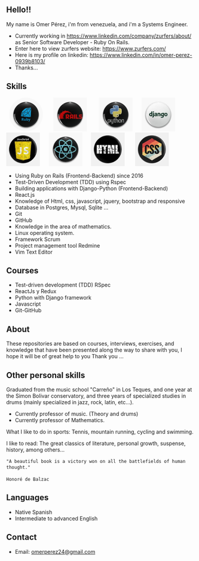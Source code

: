 Hello!!
--
My name is Omer Pérez, i'm from venezuela, and i'm a Systems Engineer.
- Currently working in https://www.linkedin.com/company/zurfers/about/ as Senior Software Developer - Ruby On Rails. 
- Enter here to view zurfers website: https://www.zurfers.com/
- Here is my profile on linkedin: https://www.linkedin.com/in/omer-perez-0939b8103/
- Thanks...

Skills
--

&nbsp;&nbsp;<kbd><img src="https://github.com/olperezf/olperezf/blob/master/images/ruby_pin.jpg" height="90" width="90" style="border-radius:50%;"></kbd>&nbsp;&nbsp;&nbsp;&nbsp;&nbsp;<kbd> <img src="https://github.com/olperezf/olperezf/blob/master/images/rails_pin.jpg" height="90" width="90" ></kbd> &nbsp;&nbsp;&nbsp;&nbsp;&nbsp;<kbd> <img src="https://github.com/olperezf/olperezf/blob/master/images/python_pin.jpg" height="90" width="90" ></kbd>&nbsp;&nbsp;&nbsp;&nbsp;&nbsp;  <kbd><img src="https://github.com/olperezf/olperezf/blob/master/images/django_pin.jpeg" height="90" width="90" ></kbd>&nbsp;&nbsp;&nbsp;&nbsp;&nbsp;  <kbd><img src="https://github.com/olperezf/olperezf/blob/master/images/javascript_pin.jpeg" height="90" width="90" ></kbd>&nbsp;&nbsp;&nbsp;&nbsp;&nbsp; <kbd><img src="https://github.com/olperezf/olperezf/blob/master/images/react_pin.jpeg" height="90" width="90" ></kbd>&nbsp;&nbsp;&nbsp;&nbsp;&nbsp;  <kbd><img src="https://github.com/olperezf/olperezf/blob/master/images/html_pin.jpeg" height="90" width="90" ></kbd>&nbsp;&nbsp;&nbsp;&nbsp;&nbsp;<kbd> <img src="https://github.com/olperezf/olperezf/blob/master/images/css_pin.jpg" height="90" width="90" ></kbd>


- Using Ruby on Rails (Frontend-Backend) since 2016
- Test-Driven Development (TDD) using Rspec
- Building applications with Django-Python (Frontend-Backend)
- React.js
- Knowledge of Html, css, javascript, jquery, bootstrap and responsive
- Database in Postgres, Mysql, Sqlite ...
- Git
- GitHub
- Knowledge in the area of mathematics.
- Linux operating system.
- Framework Scrum
- Project management tool Redmine
- Vim Text Editor

Courses
--

- Test-driven development (TDD) RSpec
- ReactJs y Redux
- Python with Django framework
- Javascript
- Git-GitHub

About
--
These repositories are based on courses, interviews, exercises, and knowledge that have been presented along the way to share with you, I hope it will be of great help to you Thank you ...

Other personal skills
--
Graduated from the music school "Carreño" in Los Teques, and one year at the Simon Bolivar conservatory, and three years of specialized studies in drums (mainly specialized in jazz, rock, latin, etc...).

- Currently professor of music. (Theory and drums)
- Currently professor of Mathematics.

What I like to do in sports: Tennis, mountain running, cycling and swimming.

I like to read: The great classics of literature, personal growth, suspense, history, among others...

    "A beautiful book is a victory won on all the battlefields of human thought." 
                                                                                Honoré de Balzac 

Languages
--

- Native Spanish
- Intermediate to advanced English

Contact
--
- Email: omerperez24@gmail.com
